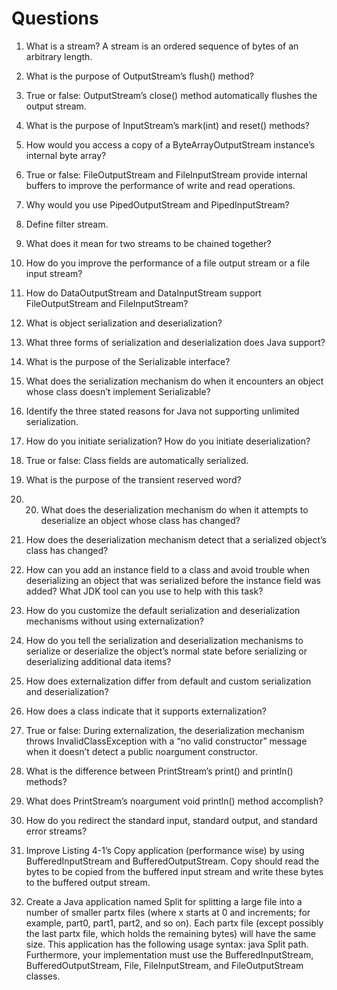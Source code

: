 # Questions

1. What is a stream?
A stream is an ordered sequence of bytes of an arbitrary length.

3. What is the purpose of OutputStream’s flush() method?
4. True or false: OutputStream’s close() method automatically
flushes the output stream.
4. What is the purpose of InputStream’s mark(int) and reset() methods?
5. How would you access a copy of a ByteArrayOutputStream instance’s internal byte array?
6. True or false: FileOutputStream and FileInputStream provide internal buffers to improve the performance of write and read operations.
7. Why would you use PipedOutputStream and PipedInputStream?
8. Define filter stream.
9. What does it mean for two streams to be chained together?
10. How do you improve the performance of a file output stream or a file input stream?
11. How do DataOutputStream and DataInputStream support FileOutputStream and FileInputStream?
12. What is object serialization and deserialization?
13. What three forms of serialization and deserialization does Java
support?
14. What is the purpose of the Serializable interface?
15. What does the serialization mechanism do when it encounters an object whose class doesn’t implement Serializable?
16. Identify the three stated reasons for Java not supporting unlimited serialization.
17. How do you initiate serialization? How do you initiate deserialization?
18. True or false: Class fields are automatically serialized.
19. What is the purpose of the transient reserved word?
20. 20. What does the deserialization mechanism do when it attempts to deserialize an object whose class has changed?
21. How does the deserialization mechanism detect that a serialized object’s class has changed?
22. How can you add an instance field to a class and avoid trouble when deserializing an object that was serialized before the instance field was added? What JDK tool can you use to help with this task?
23. How do you customize the default serialization and deserialization mechanisms without using externalization?
24. How do you tell the serialization and deserialization mechanisms to serialize or deserialize the object’s normal state before serializing or deserializing additional data items?
25. How does externalization differ from default and custom serialization and deserialization?
26. How does a class indicate that it supports externalization?
27. True or false: During externalization, the deserialization mechanism throws InvalidClassException with a “no valid constructor” message when it doesn’t detect a public noargument constructor.
28. What is the difference between PrintStream’s print() and println() methods?
29. What does PrintStream’s noargument void println() method accomplish?
30. How do you redirect the standard input, standard output, and standard error streams?
31. Improve Listing 4-1’s Copy application (performance wise) by using BufferedInputStream and BufferedOutputStream. Copy should read the bytes to be copied from the buffered input stream and write these bytes to the buffered output stream.
32. Create a Java application named Split for splitting a large file into a number of smaller partx files (where x starts at 0 and increments; for example, part0, part1, part2, and so on). Each partx file (except possibly the last partx file, which holds the remaining bytes) will have the same size. This application has the following usage syntax: java Split path. Furthermore, your implementation must use the BufferedInputStream, BufferedOutputStream, File, FileInputStream, and FileOutputStream classes.
